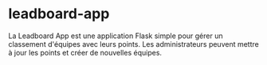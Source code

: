 # leadboard-app
La Leadboard App est une application Flask simple pour gérer un classement d'équipes avec leurs points. Les administrateurs peuvent mettre à jour les points et créer de nouvelles équipes.
